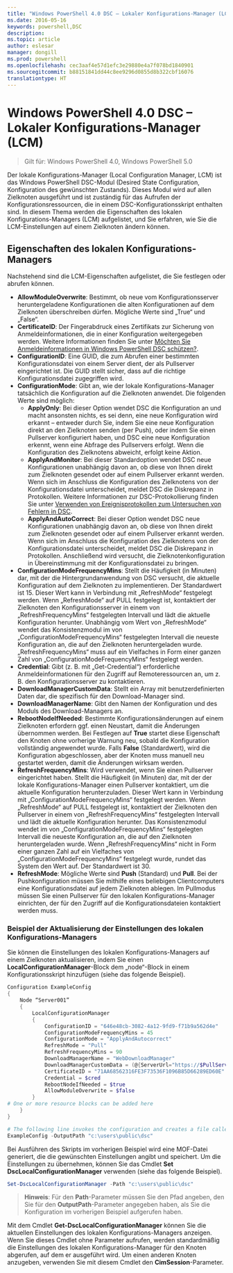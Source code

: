 ```yaml
---
title: "Windows PowerShell 4.0 DSC – Lokaler Konfigurations-Manager (LCM)"
ms.date: 2016-05-16
keywords: powershell,DSC
description: 
ms.topic: article
author: eslesar
manager: dongill
ms.prod: powershell
ms.openlocfilehash: cec3aaf4e57d1efc3e29880e4a7f078bd1840901
ms.sourcegitcommit: b88151841dd44c8ee9296d0855d8b322cbf16076
translationtype: HT
---
```

# <a name="windows-powershell-40-desired-state-configuration-local-configuration-manager-lcm"></a>Windows PowerShell 4.0 DSC – Lokaler Konfigurations-Manager (LCM)

>Gilt für: Windows PowerShell 4.0, Windows PowerShell 5.0

Der lokale Konfigurations-Manager (Local Configuration Manager, LCM) ist das Windows PowerShell DSC-Modul (Desired State Configuration, Konfiguration des gewünschten Zustands). Dieses Modul wird auf allen Zielknoten ausgeführt und ist zuständig für das Aufrufen der Konfigurationsressourcen, die in einem DSC-Konfigurationsskript enthalten sind. In diesem Thema werden die Eigenschaften des lokalen Konfigurations-Managers (LCM) aufgelistet, und Sie erfahren, wie Sie die LCM-Einstellungen auf einem Zielknoten ändern können.

## <a name="local-configuration-manager-properties"></a>Eigenschaften des lokalen Konfigurations-Managers
Nachstehend sind die LCM-Eigenschaften aufgelistet, die Sie festlegen oder abrufen können.
 
* **AllowModuleOverwrite**: Bestimmt, ob neue vom Konfigurationsserver heruntergeladene Konfigurationen die alten Konfigurationen auf dem Zielknoten überschreiben dürfen. Mögliche Werte sind „True“ und „False“.
* **CertificateID**: Der Fingerabdruck eines Zertifikats zur Sicherung von Anmeldeinformationen, die in einer Konfiguration weitergegeben werden. Weitere Informationen finden Sie unter [Möchten Sie Anmeldeinformationen in Windows PowerShell DSC schützen?](http://blogs.msdn.com/b/powershell/archive/2014/01/31/want-to-secure-credentials-in-windows-powershell-desired-state-configuration.aspx).
* **ConfigurationID**: Eine GUID, die zum Abrufen einer bestimmten Konfigurationsdatei von einem Server dient, der als Pullserver eingerichtet ist. Die GUID stellt sicher, dass auf die richtige Konfigurationsdatei zugegriffen wird.
* **ConfigurationMode**: Gibt an, wie der lokale Konfigurations-Manager tatsächlich die Konfiguration auf die Zielknoten anwendet. Die folgenden Werte sind möglich:
    - **ApplyOnly**: Bei dieser Option wendet DSC die Konfiguration an und macht ansonsten nichts, es sei denn, eine neue Konfiguration wird erkannt – entweder durch Sie, indem Sie eine neue Konfiguration direkt an den Zielknoten senden (per Push), oder indem Sie einen Pullserver konfiguriert haben, und DSC eine neue Konfiguration erkennt, wenn eine Abfrage des Pullservers erfolgt. Wenn die Konfiguration des Zielknotens abweicht, erfolgt keine Aktion.
    - **ApplyAndMonitor**: Bei dieser Standardoption wendet DSC neue Konfigurationen unabhängig davon an, ob diese von Ihnen direkt zum Zielknoten gesendet oder auf einem Pullserver erkannt werden. Wenn sich im Anschluss die Konfiguration des Zielknotens von der Konfigurationsdatei unterscheidet, meldet DSC die Diskrepanz in Protokollen. Weitere Informationen zur DSC-Protokollierung finden Sie unter [Verwenden von Ereignisprotokollen zum Untersuchen von Fehlern in DSC](http://blogs.msdn.com/b/powershell/archive/2014/01/03/using-event-logs-to-diagnose-errors-in-desired-state-configuration.aspx).
    - **ApplyAndAutoCorrect**: Bei dieser Option wendet DSC neue Konfigurationen unabhängig davon an, ob diese von Ihnen direkt zum Zielknoten gesendet oder auf einem Pullserver erkannt werden. Wenn sich im Anschluss die Konfiguration des Zielknotens von der Konfigurationsdatei unterscheidet, meldet DSC die Diskrepanz in Protokollen. Anschließend wird versucht, die Zielknotenkonfiguration in Übereinstimmung mit der Konfigurationsdatei zu bringen.
* **ConfigurationModeFrequencyMins**: Stellt die Häufigkeit (in Minuten) dar, mit der die Hintergrundanwendung von DSC versucht, die aktuelle Konfiguration auf dem Zielknoten zu implementieren. Der Standardwert ist 15. Dieser Wert kann in Verbindung mit „RefreshMode“ festgelegt werden. Wenn „RefreshMode“ auf PULL festgelegt ist, kontaktiert der Zielknoten den Konfigurationsserver in einem von „RefreshFrequencyMins“ festgelegten Intervall und lädt die aktuelle Konfiguration herunter. Unabhängig vom Wert von „RefreshMode“ wendet das Konsistenzmodul im von „ConfigurationModeFrequencyMins“ festgelegten Intervall die neueste Konfiguration an, die auf den Zielknoten heruntergeladen wurde. „RefreshFrequencyMins“ muss auf ein Vielfaches in Form einer ganzen Zahl von „ConfigurationModeFrequencyMins“ festgelegt werden.
* **Credential**: Gibt (z. B. mit „Get-Credential“) erforderliche Anmeldeinformationen für den Zugriff auf Remoteressourcen an, um z. B. den Konfigurationsserver zu kontaktieren.
* **DownloadManagerCustomData**: Stellt ein Array mit benutzerdefinierten Daten dar, die spezifisch für den Download-Manager sind.
* **DownloadManagerName**: Gibt den Namen der Konfiguration und des Moduls des Download-Managers an.
* **RebootNodeIfNeeded**: Bestimmte Konfigurationsänderungen auf einem Zielknoten erfordern ggf. einen Neustart, damit die Änderungen übernommen werden. Bei Festlegen auf **True** startet diese Eigenschaft den Knoten ohne vorherige Warnung neu, sobald die Konfiguration vollständig angewendet wurde. Falls **False** (Standardwert), wird die Konfiguration abgeschlossen, aber der Knoten muss manuell neu gestartet werden, damit die Änderungen wirksam werden.
* **RefreshFrequencyMins**: Wird verwendet, wenn Sie einen Pullserver eingerichtet haben. Stellt die Häufigkeit (in Minuten) dar, mit der der lokale Konfigurations-Manager einen Pullserver kontaktiert, um die aktuelle Konfiguration herunterzuladen. Dieser Wert kann in Verbindung mit „ConfigurationModeFrequencyMins“ festgelegt werden. Wenn „RefreshMode“ auf PULL festgelegt ist, kontaktiert der Zielknoten den Pullserver in einem von „RefreshFrequencyMins“ festgelegten Intervall und lädt die aktuelle Konfiguration herunter. Das Konsistenzmodul wendet im von „ConfigurationModeFrequencyMins“ festgelegten Intervall die neueste Konfiguration an, die auf den Zielknoten heruntergeladen wurde. Wenn „RefreshFrequencyMins“ nicht in Form einer ganzen Zahl auf ein Vielfaches von „ConfigurationModeFrequencyMins“ festgelegt wurde, rundet das System den Wert auf. Der Standardwert ist 30.
* **RefreshMode**: Mögliche Werte sind **Push** (Standard) und **Pull**. Bei der Pushkonfiguration müssen Sie mithilfe eines beliebigen Clientcomputers eine Konfigurationsdatei auf jedem Zielknoten ablegen. Im Pullmodus müssen Sie einen Pullserver für den lokalen Konfigurations-Manager einrichten, der für den Zugriff auf die Konfigurationsdateien kontaktiert werden muss.

### <a name="example-of-updating-local-configuration-manager-settings"></a>Beispiel der Aktualisierung der Einstellungen des lokalen Konfigurations-Managers

Sie können die Einstellungen des lokalen Konfigurations-Managers auf einem Zielknoten aktualisieren, indem Sie einen **LocalConfigurationManager**-Block dem „node“-Block in einem Konfigurationsskript hinzufügen (siehe das folgende Beispiel).

```powershell
Configuration ExampleConfig
{
    Node “Server001”
    {
        LocalConfigurationManager
        {
            ConfigurationID = "646e48cb-3082-4a12-9fd9-f71b9a562d4e"
            ConfigurationModeFrequencyMins = 45
            ConfigurationMode = "ApplyAndAutocorrect"
            RefreshMode = "Pull"
            RefreshFrequencyMins = 90
            DownloadManagerName = "WebDownloadManager"
            DownloadManagerCustomData = (@{ServerUrl="https://$PullServer/psdscpullserver.svc"})
            CertificateID = "71AA68562316FE3F73536F1096B85D66289ED60E"
            Credential = $cred
            RebootNodeIfNeeded = $true
            AllowModuleOverwrite = $false
        }
# One or more resource blocks can be added here
    }
}

# The following line invokes the configuration and creates a file called Server001.meta.mof at the specified path
ExampleConfig -OutputPath "c:\users\public\dsc"  
```

Bei Ausführen des Skripts im vorherigen Beispiel wird eine MOF-Datei generiert, die die gewünschten Einstellungen angibt und speichert. Um die Einstellungen zu übernehmen, können Sie das Cmdlet **Set DscLocalConfigurationManager** verwenden (siehe das folgende Beispiel).

```powershell
Set-DscLocalConfigurationManager -Path "c:\users\public\dsc"
```

> **Hinweis**: Für den **Path**-Parameter müssen Sie den Pfad angeben, den Sie für den **OutputPath**-Parameter angegeben haben, als Sie die Konfiguration im vorherigen Beispiel aufgerufen haben.

Mit dem Cmdlet **Get-DscLocalConfigurationManager** können Sie die aktuellen Einstellungen des lokalen Konfigurations-Managers anzeigen. Wenn Sie dieses Cmdlet ohne Parameter aufrufen, werden standardmäßig die Einstellungen des lokalen Konfigurations-Manager für den Knoten abgerufen, auf dem er ausgeführt wird. Um einen anderen Knoten anzugeben, verwenden Sie mit diesem Cmdlet den **CimSession**-Parameter.

